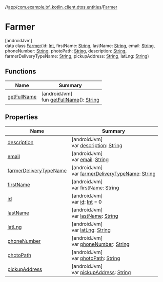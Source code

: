 //[app](../../../index.md)/[com.example.bf_kotlin_client.dtos.entities](../index.md)/[Farmer](index.md)

# Farmer

[androidJvm]\
data class [Farmer](index.md)(id: [Int](https://kotlinlang.org/api/latest/jvm/stdlib/kotlin/-int/index.html), firstName: [String](https://kotlinlang.org/api/latest/jvm/stdlib/kotlin/-string/index.html), lastName: [String](https://kotlinlang.org/api/latest/jvm/stdlib/kotlin/-string/index.html), email: [String](https://kotlinlang.org/api/latest/jvm/stdlib/kotlin/-string/index.html), phoneNumber: [String](https://kotlinlang.org/api/latest/jvm/stdlib/kotlin/-string/index.html), photoPath: [String](https://kotlinlang.org/api/latest/jvm/stdlib/kotlin/-string/index.html), description: [String](https://kotlinlang.org/api/latest/jvm/stdlib/kotlin/-string/index.html), farmerDeliveryTypeName: [String](https://kotlinlang.org/api/latest/jvm/stdlib/kotlin/-string/index.html), pickupAddress: [String](https://kotlinlang.org/api/latest/jvm/stdlib/kotlin/-string/index.html), latLng: [String](https://kotlinlang.org/api/latest/jvm/stdlib/kotlin/-string/index.html))

## Functions

| Name | Summary |
|---|---|
| [getFullName](get-full-name.md) | [androidJvm]<br>fun [getFullName](get-full-name.md)(): [String](https://kotlinlang.org/api/latest/jvm/stdlib/kotlin/-string/index.html) |

## Properties

| Name | Summary |
|---|---|
| [description](description.md) | [androidJvm]<br>var [description](description.md): [String](https://kotlinlang.org/api/latest/jvm/stdlib/kotlin/-string/index.html) |
| [email](email.md) | [androidJvm]<br>var [email](email.md): [String](https://kotlinlang.org/api/latest/jvm/stdlib/kotlin/-string/index.html) |
| [farmerDeliveryTypeName](farmer-delivery-type-name.md) | [androidJvm]<br>var [farmerDeliveryTypeName](farmer-delivery-type-name.md): [String](https://kotlinlang.org/api/latest/jvm/stdlib/kotlin/-string/index.html) |
| [firstName](first-name.md) | [androidJvm]<br>var [firstName](first-name.md): [String](https://kotlinlang.org/api/latest/jvm/stdlib/kotlin/-string/index.html) |
| [id](id.md) | [androidJvm]<br>var [id](id.md): [Int](https://kotlinlang.org/api/latest/jvm/stdlib/kotlin/-int/index.html) = 0 |
| [lastName](last-name.md) | [androidJvm]<br>var [lastName](last-name.md): [String](https://kotlinlang.org/api/latest/jvm/stdlib/kotlin/-string/index.html) |
| [latLng](lat-lng.md) | [androidJvm]<br>var [latLng](lat-lng.md): [String](https://kotlinlang.org/api/latest/jvm/stdlib/kotlin/-string/index.html) |
| [phoneNumber](phone-number.md) | [androidJvm]<br>var [phoneNumber](phone-number.md): [String](https://kotlinlang.org/api/latest/jvm/stdlib/kotlin/-string/index.html) |
| [photoPath](photo-path.md) | [androidJvm]<br>var [photoPath](photo-path.md): [String](https://kotlinlang.org/api/latest/jvm/stdlib/kotlin/-string/index.html) |
| [pickupAddress](pickup-address.md) | [androidJvm]<br>var [pickupAddress](pickup-address.md): [String](https://kotlinlang.org/api/latest/jvm/stdlib/kotlin/-string/index.html) |
